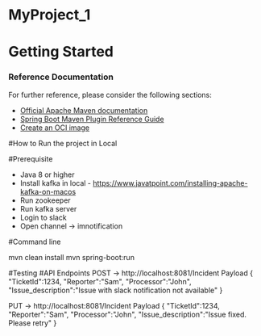 # MyProject_1

# Getting Started

### Reference Documentation
For further reference, please consider the following sections:

* [Official Apache Maven documentation](https://maven.apache.org/guides/index.html)
* [Spring Boot Maven Plugin Reference Guide](https://docs.spring.io/spring-boot/docs/2.4.5/maven-plugin/reference/html/)
* [Create an OCI image](https://docs.spring.io/spring-boot/docs/2.4.5/maven-plugin/reference/html/#build-image)

#How to Run the project in Local

#Prerequisite
- Java 8 or higher
- Install kafka in local - https://www.javatpoint.com/installing-apache-kafka-on-macos
- Run zookeeper
- Run kafka server
- Login to slack 
- Open channel -> imnotification


#Command line 

mvn clean install
mvn spring-boot:run

#Testing
#API Endpoints
POST -> http://localhost:8081/Incident
Payload
{
	"TicketId":1234,
	"Reporter":"Sam",
	"Processor":"John",
	"Issue_description":"Issue with slack notification not available"
}

PUT -> http://localhost:8081/Incident
Payload
{
	"TicketId":1234,
	"Reporter":"Sam",
	"Processor":"John",
	"Issue_description":"Issue fixed. Please retry"
}
